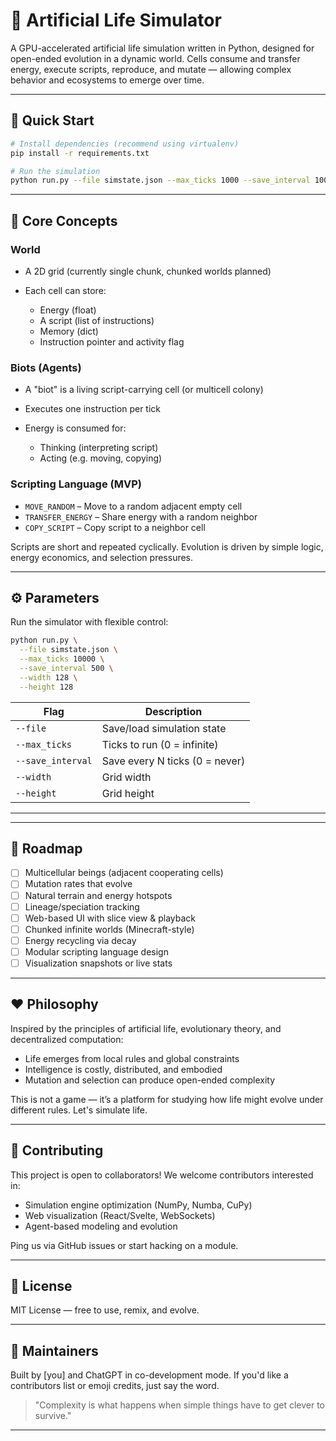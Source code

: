# 🧬 Artificial Life Simulator

A GPU-accelerated artificial life simulation written in Python, designed for open-ended evolution in a dynamic world. Cells consume and transfer energy, execute scripts, reproduce, and mutate — allowing complex behavior and ecosystems to emerge over time.

---

## 🚀 Quick Start

```bash
# Install dependencies (recommend using virtualenv)
pip install -r requirements.txt

# Run the simulation
python run.py --file simstate.json --max_ticks 1000 --save_interval 100 --width 128 --height 128
```

---

## 🧠 Core Concepts

### World

* A 2D grid (currently single chunk, chunked worlds planned)
* Each cell can store:

  * Energy (float)
  * A script (list of instructions)
  * Memory (dict)
  * Instruction pointer and activity flag

### Biots (Agents)

* A "biot" is a living script-carrying cell (or multicell colony)
* Executes one instruction per tick
* Energy is consumed for:

  * Thinking (interpreting script)
  * Acting (e.g. moving, copying)

### Scripting Language (MVP)

* `MOVE_RANDOM` – Move to a random adjacent empty cell
* `TRANSFER_ENERGY` – Share energy with a random neighbor
* `COPY_SCRIPT` – Copy script to a neighbor cell

Scripts are short and repeated cyclically. Evolution is driven by simple logic, energy economics, and selection pressures.

---

## ⚙️ Parameters

Run the simulator with flexible control:

```bash
python run.py \
  --file simstate.json \
  --max_ticks 10000 \
  --save_interval 500 \
  --width 128 \
  --height 128
```

| Flag              | Description                    |
| ----------------- | ------------------------------ |
| `--file`          | Save/load simulation state     |
| `--max_ticks`     | Ticks to run (0 = infinite)    |
| `--save_interval` | Save every N ticks (0 = never) |
| `--width`         | Grid width                     |
| `--height`        | Grid height                    |

---

---

## 🔭 Roadmap

* [ ] Multicellular beings (adjacent cooperating cells)
* [ ] Mutation rates that evolve
* [ ] Natural terrain and energy hotspots
* [ ] Lineage/speciation tracking
* [ ] Web-based UI with slice view & playback
* [ ] Chunked infinite worlds (Minecraft-style)
* [ ] Energy recycling via decay
* [ ] Modular scripting language design
* [ ] Visualization snapshots or live stats

---

## ❤️ Philosophy

Inspired by the principles of artificial life, evolutionary theory, and decentralized computation:

* Life emerges from local rules and global constraints
* Intelligence is costly, distributed, and embodied
* Mutation and selection can produce open-ended complexity

This is not a game — it’s a platform for studying how life might evolve under different rules. Let's simulate life.

---

## 🤝 Contributing

This project is open to collaborators! We welcome contributors interested in:

* Simulation engine optimization (NumPy, Numba, CuPy)
* Web visualization (React/Svelte, WebSockets)
* Agent-based modeling and evolution

Ping us via GitHub issues or start hacking on a module.

---

## 📄 License

MIT License — free to use, remix, and evolve.

---

## 🌱 Maintainers

Built by \[you] and ChatGPT in co-development mode. If you'd like a contributors list or emoji credits, just say the word.

> "Complexity is what happens when simple things have to get clever to survive."

---
